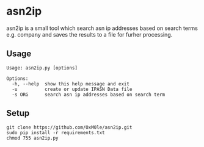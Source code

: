# asn2ip

asn2ip is a small tool which search asn ip addresses based on search terms e.g. company and saves the results to a file for furher processing. 


## Usage
```
Usage: asn2ip.py [options]

Options:
  -h, --help  show this help message and exit
  -u          create or update IPASN Data file
  -s ORG      search asn ip addresses based on search term
```

## Setup

```
git clone https://github.com/OxM0le/asn2ip.git
sudo pip install -r requirements.txt
chmod 755 asn2ip.py 
```

